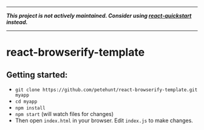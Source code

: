 - - -

**_This project is not actively maintained. Consider using [react-quickstart](https://github.com/andreypopp/react-quickstart) instead._**

- - -

# react-browserify-template

## Getting started:

  * `git clone https://github.com/petehunt/react-browserify-template.git myapp`
  * `cd myapp`
  * `npm install`
  * `npm start` (will watch files for changes)
  * Then open `index.html` in your browser. Edit `index.js` to make changes.
